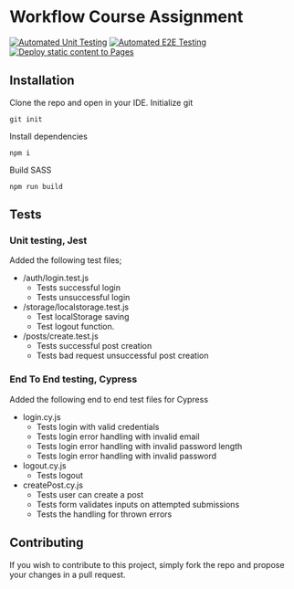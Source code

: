 # Workflow Course Assignment

[![Automated Unit Testing](https://github.com/pretzL/social-media-client/actions/workflows/unit-testing.yml/badge.svg?branch=main)](https://github.com/pretzL/social-media-client/actions/workflows/unit-testing.yml)
[![Automated E2E Testing](https://github.com/pretzL/social-media-client/actions/workflows/e2e-testing.yml/badge.svg?branch=main)](https://github.com/pretzL/social-media-client/actions/workflows/e2e-testing.yml)
[![Deploy static content to Pages](https://github.com/pretzL/social-media-client/actions/workflows/pages.yml/badge.svg?branch=main)](https://github.com/pretzL/social-media-client/actions/workflows/pages.yml)

## Installation

Clone the repo and open in your IDE.
Initialize git
```
git init
```
Install dependencies
```
npm i
```
Build SASS
```
npm run build
```

## Tests

### Unit testing, Jest

Added the following test files;

- /auth/login.test.js
  - Tests successful login
  - Tests unsuccessful login
- /storage/localstorage.test.js
  - Test localStorage saving
  - Test logout function.
- /posts/create.test.js
  - Tests successful post creation
  - Tests bad request unsuccessful post creation

### End To End testing, Cypress

Added the following end to end test files for Cypress

- login.cy.js
  - Tests login with valid credentials
  - Tests login error handling with invalid email
  - Tests login error handling with invalid password length
  - Tests login error handling with invalid password
- logout.cy.js
  - Tests logout
- createPost.cy.js
  - Tests user can create a post
  - Tests form validates inputs on attempted submissions
  - Tests the handling for thrown errors

## Contributing

If you wish to contribute to this project, simply fork the repo and propose your changes in a pull request.
